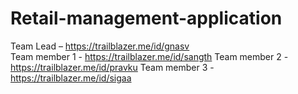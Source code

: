 # Retail-management-application


Team Lead        –  https://trailblazer.me/id/gnasv  
Team member 1 -  https://trailblazer.me/id/sangth
Team member 2 -  https://trailblazer.me/id/pravku
Team member 3 - https://trailblazer.me/id/sigaa
